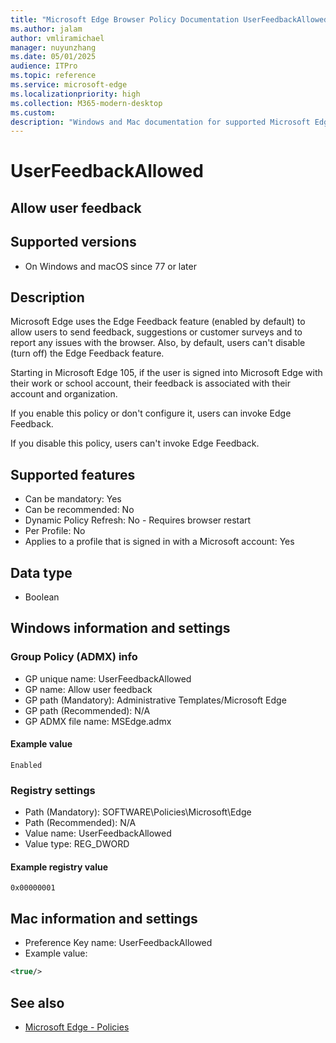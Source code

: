 ```yaml
---
title: "Microsoft Edge Browser Policy Documentation UserFeedbackAllowed"
ms.author: jalam
author: vmliramichael
manager: nuyunzhang
ms.date: 05/01/2025
audience: ITPro
ms.topic: reference
ms.service: microsoft-edge
ms.localizationpriority: high
ms.collection: M365-modern-desktop
ms.custom:
description: "Windows and Mac documentation for supported Microsoft Edge Browser policy: Allow user feedback"
---
```


<!--THIS FILE IS AUTOMATICALLY GENERATED. MANUAL CHANGES WILL BE OVERWRITTEN.-->
<!--Please contact the Microsoft Edge Manageability team with any questions.-->

# UserFeedbackAllowed

## Allow user feedback


## Supported versions

- On Windows and macOS since 77 or later

## Description

Microsoft Edge uses the Edge Feedback feature (enabled by default) to allow users to send feedback, suggestions or customer surveys and to report any issues with the browser. Also, by default, users can't disable (turn off) the Edge Feedback feature.

Starting in Microsoft Edge 105, if the user is signed into Microsoft Edge with their work or school account, their feedback is associated with their account and organization.

If you enable this policy or don't configure it, users can invoke Edge Feedback.

If you disable this policy, users can't invoke Edge Feedback.

## Supported features

- Can be mandatory: Yes
- Can be recommended: No
- Dynamic Policy Refresh: No - Requires browser restart
- Per Profile: No
- Applies to a profile that is signed in with a Microsoft account: Yes

## Data type

- Boolean

## Windows information and settings

### Group Policy (ADMX) info

- GP unique name: UserFeedbackAllowed
- GP name: Allow user feedback
- GP path (Mandatory): Administrative Templates/Microsoft Edge
- GP path (Recommended): N/A
- GP ADMX file name: MSEdge.admx

#### Example value

```
Enabled
```

### Registry settings

- Path (Mandatory): SOFTWARE\Policies\Microsoft\Edge
- Path (Recommended): N/A
- Value name: UserFeedbackAllowed
- Value type: REG_DWORD

#### Example registry value

```
0x00000001
```


## Mac information and settings

- Preference Key name: UserFeedbackAllowed
- Example value:

```xml
<true/>
```

## See also
- [Microsoft Edge - Policies](../microsoft-edge-policies.md)
